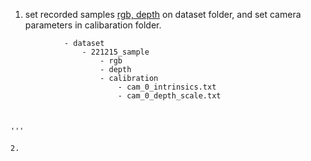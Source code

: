 1. set recorded samples [rgb, depth](1280*780) on dataset folder, and set camera parameters in calibaration folder.

```
            - dataset
                - 221215_sample
                    - rgb
                    - depth
                    - calibration
                        - cam_0_intrinsics.txt
                        - cam_0_depth_scale.txt



'''

2. 
